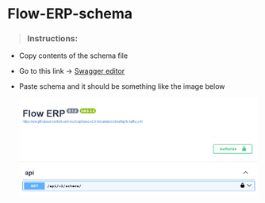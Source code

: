 # Flow-ERP-schema

> <h3>Instructions: </h1>

- Copy contents of the schema file
- Go to this link -> [Swagger editor](https://editor-next.swagger.io)
- Paste schema and it should be something like the image below

  ![Schema sample](schema-sample.png)
